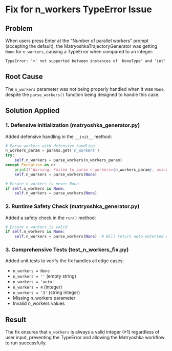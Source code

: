 # Fix for n_workers TypeError Issue

## Problem
When users press Enter at the "Number of parallel workers" prompt (accepting the default), the MatryoshkaTrajectoryGenerator was getting `None` for `n_workers`, causing a TypeError when compared to an integer:

```
TypeError: '>' not supported between instances of 'NoneType' and 'int'
```

## Root Cause
The `n_workers` parameter was not being properly handled when it was `None`, despite the `parse_workers()` function being designed to handle this case.

## Solution Applied

### 1. Defensive Initialization (matryoshka_generator.py)
Added defensive handling in the `__init__` method:
```python
# Parse workers with defensive handling
n_workers_param = params.get('n_workers')
try:
    self.n_workers = parse_workers(n_workers_param)
except Exception as e:
    print(f"Warning: Failed to parse n_workers={n_workers_param}, using auto-detection. Error: {e}")
    self.n_workers = parse_workers(None)

# Ensure n_workers is never None
if self.n_workers is None:
    self.n_workers = parse_workers(None)
```

### 2. Runtime Safety Check (matryoshka_generator.py)
Added a safety check in the `run()` method:
```python
# Ensure n_workers is valid
if self.n_workers is None:
    self.n_workers = parse_workers(None)  # Will return auto-detected value
```

### 3. Comprehensive Tests (test_n_workers_fix.py)
Added unit tests to verify the fix handles all edge cases:
- `n_workers = None`
- `n_workers = ''` (empty string)
- `n_workers = 'auto'`
- `n_workers = 4` (integer)
- `n_workers = '3'` (string integer)
- Missing n_workers parameter
- Invalid n_workers values

## Result
The fix ensures that `n_workers` is always a valid integer (≥1) regardless of user input, preventing the TypeError and allowing the Matryoshka workflow to run successfully.